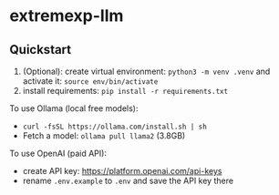 # extremexp-llm

## Quickstart

1. (Optional): create virtual environment: `python3 -m venv .venv` and activate it: `source env/bin/activate`
2. install requirements: `pip install -r requirements.txt`

To use Ollama (local free models):

* `curl -fsSL https://ollama.com/install.sh | sh`
* Fetch a model: `ollama pull llama2` (3.8GB)

To use OpenAI (paid API):

* create API key: <https://platform.openai.com/api-keys>
* rename `.env.example` to `.env` and save the API key there
